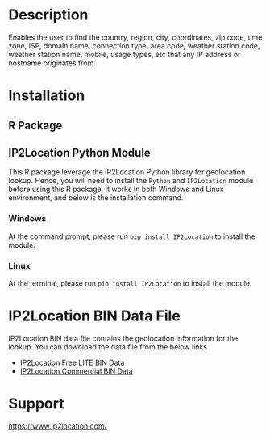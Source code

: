 # Description

Enables the user to find the country, region, city, coordinates, zip code, time zone, ISP, domain name, connection type, area code, weather station code, weather station name, mobile, usage types, etc that any IP address or hostname originates from.

# Installation

## R Package



## IP2Location Python Module
This R package leverage the IP2Location Python library for geolocation lookup. Hence, you will need to install the `Python` and `IP2Location` module before using this R package. It works in both Windows and Linux environment, and below is the installation command.

### Windows
At the command prompt, please run ```pip install IP2Location``` to install the module.

### Linux
At the terminal, please run ```pip install IP2Location``` to install the module.

# IP2Location BIN Data File
IP2Location BIN data file contains the geolocation information for the lookup. You can download the data file from the below links

* [IP2Location Free LITE BIN Data](https://lite.ip2location.com)
* [IP2Location Commercial BIN Data](https://www.ip2location.com)

# Support
https://www.ip2location.com/
